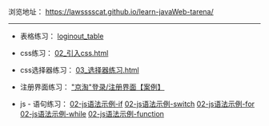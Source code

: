 浏览地址：
https://lawsssscat.github.io/learn-javaWeb-tarena/

---

+ 表格练习：
[loginout_table](https://lawsssscat.github.io/learn-javaWeb-tarena/WebContent/day24/loginout_table.html)

+ css练习：
[02_引入css.html](https://lawsssscat.github.io/learn-javaWeb-tarena/WebContent/day24/imgs/02_引入css.html)

+ css选择器练习：
[03_选择器练习.html](https://lawsssscat.github.io/learn-javaWeb-tarena/WebContent/day24/imgs/03_选择器练习.html)

+ 注册界面练习：
["京淘"登录/注册界面【案例】](https://lawsssscat.github.io/learn-javaWeb-tarena/WebContent/regist.html)

+ js - 语句练习：
[02-js语法示例-if](https://lawsssscat.github.io/learn-javaWeb-tarena/WebContent/day26/02-js语法示例-if.html)
[02-js语法示例-switch](https://lawsssscat.github.io/learn-javaWeb-tarena/WebContent/day26/02-js语法示例-switch.html)
[02-js语法示例-for](https://lawsssscat.github.io/learn-javaWeb-tarena/WebContent/day26/02-js语法示例-for.html)
[02-js语法示例-while](https://lawsssscat.github.io/learn-javaWeb-tarena/WebContent/day26/02-js语法示例-while.html)
[02-js语法示例-function](https://lawsssscat.github.io/learn-javaWeb-tarena/WebContent/day26/02-js语法示例-function.html)
